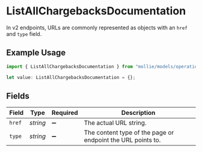 # ListAllChargebacksDocumentation

In v2 endpoints, URLs are commonly represented as objects with an `href` and `type` field.

## Example Usage

```typescript
import { ListAllChargebacksDocumentation } from "mollie/models/operations";

let value: ListAllChargebacksDocumentation = {};
```

## Fields

| Field                                                       | Type                                                        | Required                                                    | Description                                                 |
| ----------------------------------------------------------- | ----------------------------------------------------------- | ----------------------------------------------------------- | ----------------------------------------------------------- |
| `href`                                                      | *string*                                                    | :heavy_minus_sign:                                          | The actual URL string.                                      |
| `type`                                                      | *string*                                                    | :heavy_minus_sign:                                          | The content type of the page or endpoint the URL points to. |